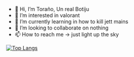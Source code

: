 - 👋 Hi, I’m Toraño, Un real Botiju
- 👀 I’m interested in valorant
- 🌱 I’m currently learning in how to kill jett mains
- 💞️ I’m looking to collaborate on nothing
- 📫 How to reach me -> just light up the sky


[![Top Langs](https://github-readme-stats.vercel.app/api/top-langs/?username=Tora-U00F1-o&layout=compact)](https://github.com/Tora-U00F1-o/github-readme-stats)
